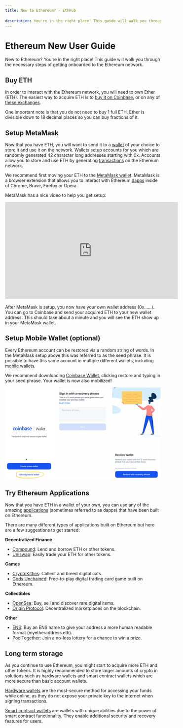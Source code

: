 ```yaml
---
title: New to Ethereum? - EthHub

description: You're in the right place! This guide will walk you through the necessary steps of getting onboarded to the Ethereum network.
---
```


# Ethereum New User Guide

New to Ethereum? You're in the right place! This guide will walk you through the necessary steps of getting onboarded to the Ethereum network.

## Buy ETH

In order to interact with the Ethereum network, you will need to own Ether (ETH). The easiest way to acquire ETH is to [buy it on Coinbase.](https://www.coinbase.com/price/ethereum?r=conner_k3) or on any of [these exchanges](https://docs.ethhub.io/using-ethereum/how-to-buy-ether/).

One important note is that you do not need to buy 1 full ETH. Ether is divisible down to 18 decimal places so you can buy fractions of it.

## Setup MetaMask

Now that you have ETH, you will want to send it to a [wallet](https://docs.ethhub.io/using-ethereum/wallets/intro-to-ethereum-wallets/) of your choice to store it and use it on the network. Wallets setup accounts for you which are randomly generated 42 character long addresses starting with 0x. Accounts allow you to store and use ETH by generating [transactions](https://docs.ethhub.io/using-ethereum/transactions/) on the Ethereum network.

We recommend first moving your ETH to the [MetaMask wallet](https://metamask.io/). MetaMask is a browser extension that allows you to interact with Ethereum [dapps](https://docs.ethhub.io/built-on-ethereum/built-on-ethereum/) inside of Chrome, Brave, Firefox or Opera.

MetaMask has a nice video to help you get setup:

<iframe width="560" height="315" src="https://www.youtube.com/embed/ZIGUC9JAAw8" frameborder="0" allow="accelerometer; autoplay; encrypted-media; gyroscope; picture-in-picture" allowfullscreen></iframe>

After MetaMask is setup, you now have your own wallet address (0x......). You can go to Coinbase and send your acquired ETH to your new wallet address. This should take about a minute and you will see the ETH show up in your MetaMask wallet.

## Setup Mobile Wallet (optional)

Every Ethereum account can be restored via a random string of words. In the MetaMask setup above this was referred to as the seed phrase. It is possible to have this same account in multiple different wallets, including [mobile wallets](https://docs.ethhub.io/using-ethereum/wallets/mobile/). 

We recommend downloading [Coinbase Wallet](https://wallet.coinbase.com/), clicking restore and typing in your seed phrase. Your wallet is now also mobilized!

![](/assets/images/coinbase_wallet_setup.png)

## Try Ethereum Applications

Now that you have ETH in a wallet of your own, you can use any of the amazing [applications](https://docs.ethhub.io/built-on-ethereum/built-on-ethereum/) (sometimes referred to as dapps) that have been built on Ethereum. 

There are many different types of applications built on Ethereum but here are a few suggestions to get started:

**Decentralized Finance**

* [Compound](https://compound.finance/): Lend and borrow ETH or other tokens.
* [Uniswap](https://uniswap.exchange/swap): Easily trade your ETH for other tokens.

**Games**

* [CryptoKitties](https://www.cryptokitties.co/): Collect and breed digital cats.
* [Gods Unchained](https://godsunchained.com/): Free-to-play digital trading card game built on Ethereum.

**Collectibles**

* [OpenSea](https://opensea.io/): Buy, sell and discover rare digital items.
* [Origin Protocol](https://www.originprotocol.com/en): Decentralized marketplaces on the blockchain.

**Other**

* [ENS](https://manager.ens.domains/): Buy an ENS name to give your address a more human readable format (myetheraddress.eth).
* [PoolTogether](https://www.pooltogether.us/how-it-works): Join a no-loss lottery for a chance to win a prize.

## Long term storage

As you continue to use Ethereum, you might start to acquire more ETH and other tokens. It is highly recommended to store larger amounts of crypto in solutions such as hardware wallets and smart contract wallets which are more secure than basic account wallets.

[Hardware wallets](https://docs.ethhub.io/using-ethereum/wallets/hardware/) are the most-secure method for accessing your funds while online, as they do not expose your private key to the internet when signing transactions.

[Smart contract wallets](https://docs.ethhub.io/using-ethereum/wallets/smart-contract-wallets/) are wallets with unique abilities due to the power of smart contract functionality. They enable additional security and recovery features for users.


